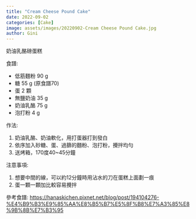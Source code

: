```yaml
---
title: "Cream Cheese Pound Cake"
date: 2022-09-02
categories: [Cake]
image: assets/images/20220902-Cream Cheese Pound Cake.jpg
author: Gini
---
```

奶油乳酪磅蛋糕

食譜: 
- 低筋麵粉 90 g
- 糖 55 g (原食譜70)
- 蛋 2 顆
- 無鹽奶油 35 g
- 奶油乳酪 75 g 
- 泡打粉 4 g

作法:
1. 奶油乳酪、奶油軟化，用打蛋器打到發白
2. 依序加入砂糖、蛋、過篩的麵粉、泡打粉，攪拌均勻
3. 送烤箱，170度40~45分鐘

注意事項:
1. 想要中間的線，可以約12分鐘時用沾水的刀在蛋糕上面劃一痕
2. 蛋一顆一顆加比較容易攪拌

<p style="overflow-wrap: anywhere;">參考食譜:
<a href="https://hanaskichen.pixnet.net/blog/post/194104276-%E4%B9%B3%E9%85%AA%E8%B5%B7%E5%8F%B8%E7%A3%85%E8%9B%8B%E7%B3%95" target="_blank">https://hanaskichen.pixnet.net/blog/post/194104276-%E4%B9%B3%E9%85%AA%E8%B5%B7%E5%8F%B8%E7%A3%85%E8%9B%8B%E7%B3%95</a>
</p>
